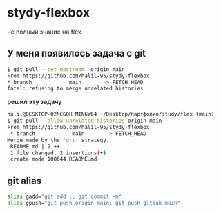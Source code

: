 # stydy-flexbox
не полный знание на flex
## У меня появилось задача с git

```bash
$ git pull --set-upstream  origin main
From https://github.com/halil-95/stydy-flexbox
* branch            main       -> FETCH_HEAD
fatal: refusing to merge unrelated histories
```
**решил эту задачу**
```bash
halil@DESKTOP-02NCGQH MINGW64 ~/Desktop/партфолио/study/flex (main) 
$ git pull --allow-unrelated-histories origin main
From https://github.com/halil-95/stydy-flexbox
 * branch            main       -> FETCH_HEAD
Merge made by the 'ort' strategy.
 README.md | 2 ++
 1 file changed, 2 insertions(+)
 create mode 100644 README.md
```
## git alias
```bash
alias gadd="git add .; git commit -m"
alias gpush="git push origin main; git push gitlab main"

```


